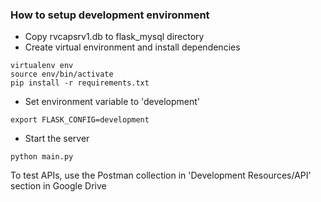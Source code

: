 ### How to setup development environment
- Copy rvcapsrv1.db to flask_mysql directory
- Create virtual environment and install dependencies
```
virtualenv env
source env/bin/activate
pip install -r requirements.txt
```
- Set environment variable to 'development'
```
export FLASK_CONFIG=development
```
- Start the server
```
python main.py
```
To test APIs, use the Postman collection in 'Development Resources/API' section in Google Drive
